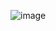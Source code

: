 ![image](https://github-readme-stats.vercel.app/api?username=ryeii&show_icons=true&count_private=true&theme=dark)


